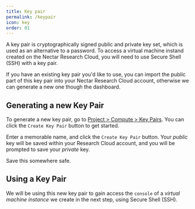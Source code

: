 ```yaml
---
title: Key pair
permalink: /keypair
icon: key
order: 01
---
```


A key pair is cryptographically signed public and private key set, which is used as an alternative to a password. To access a virtual machine instand created on the Nectar Research Cloud, you will need to use Secure Shell (SSH) with a key pair.

If you have an existing key pair you'd like to use, you can import the public part of this key pair into your Nectar Research Cloud account, otherwise we can generate a new one though the dashboard.

## Generating a new Key Pair

To generate a new key pair, go to [Project > Compute > Key Pairs](https://dashboard.rc.nectar.org.au/project/key_pairs). You can click the `Create Key Pair` button to get started.

Enter a memorable name, and click the `Create Key Pair` button. Your *public* key will be saved within your Research Cloud account, and you will be prompted to save your *private* key.

Save this somewhere safe.

## Using a Key Pair

We will be using this new key pair to gain access the `console` of a *virtual machine instance* we create in the next step, using Secure Shell (SSH). 
